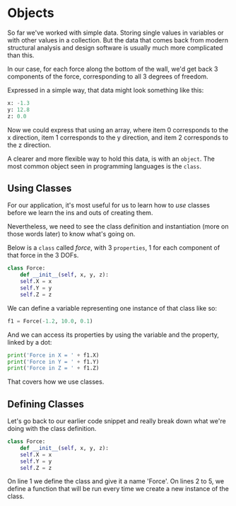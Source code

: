 # Objects

So far we've worked with simple data. Storing single values in variables or with other values in a collection.
But the data that comes back from modern structural analysis and design software is usually much more complicated than this.

In our case, for each force along the bottom of the wall, we'd get back 3 components of the force, corresponding to all 3 degrees of freedom.

Expressed in a simple way, that data might look something like this:
```python
x: -1.3
y: 12.8
z: 0.0
```
Now we could express that using an array, where item 0 corresponds to the x direction, item 1 corresponds to the y direction, and item 2 corresponds to the z direction.

A clearer and more flexible way to hold this data, is with an `object`. The most common object seen in programming languages is the `class`.

## Using Classes

For our application, it's most useful for us to learn how to _use_ classes before we learn the ins and outs of creating them.

Nevertheless, we need to see the class definition and instantiation (more on those words later) to know what's going on.

Below is a `class` called _force_, with 3 `properties`, 1 for each component of that force in the 3 DOFs.

```python
class Force:
    def __init__(self, x, y, z):
    self.X = x
    self.Y = y
    self.Z = z
```

We can define a variable representing one instance of that class like so:

```python
f1 = Force(-1.2, 10.0, 0.1)
```

And we can access its properties by using the variable and the property, linked by a dot:

```python
print('Force in X = ' + f1.X)
print('Force in Y = ' + f1.Y)
print('Force in Z = ' + f1.Z)
```

That covers how we use classes.

## Defining Classes

Let's go back to our earlier code snippet and really break down what we're doing with the class definition.

```python
class Force:
    def __init__(self, x, y, z):
    self.X = x
    self.Y = y
    self.Z = z
```

On line 1 we define the class and give it a name 'Force'. On lines 2 to 5, we define a function that will be run every time we create a new instance of the class.


